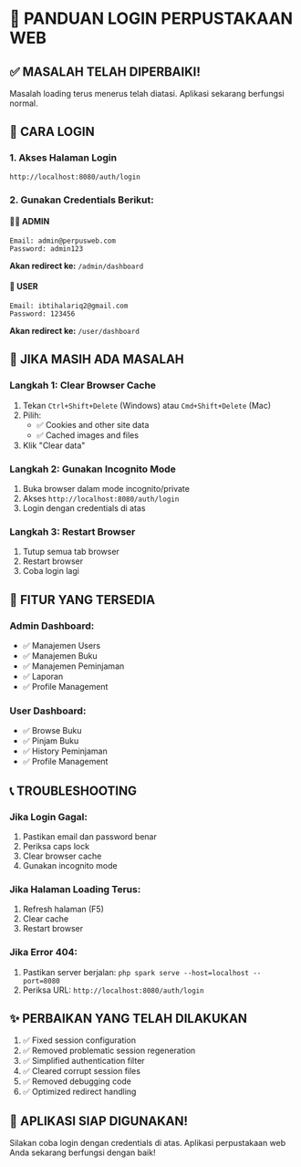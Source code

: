 # 🔐 PANDUAN LOGIN PERPUSTAKAAN WEB

## ✅ MASALAH TELAH DIPERBAIKI!

Masalah loading terus menerus telah diatasi. Aplikasi sekarang berfungsi normal.

## 🎯 CARA LOGIN

### 1. Akses Halaman Login
```
http://localhost:8080/auth/login
```

### 2. Gunakan Credentials Berikut:

#### 👨‍💼 ADMIN
```
Email: admin@perpusweb.com
Password: admin123
```
**Akan redirect ke:** `/admin/dashboard`

#### 👤 USER
```
Email: ibtihalariq2@gmail.com
Password: 123456
```
**Akan redirect ke:** `/user/dashboard`

## 🔧 JIKA MASIH ADA MASALAH

### Langkah 1: Clear Browser Cache
1. Tekan `Ctrl+Shift+Delete` (Windows) atau `Cmd+Shift+Delete` (Mac)
2. Pilih:
   - ✅ Cookies and other site data
   - ✅ Cached images and files
3. Klik "Clear data"

### Langkah 2: Gunakan Incognito Mode
1. Buka browser dalam mode incognito/private
2. Akses `http://localhost:8080/auth/login`
3. Login dengan credentials di atas

### Langkah 3: Restart Browser
1. Tutup semua tab browser
2. Restart browser
3. Coba login lagi

## 🚀 FITUR YANG TERSEDIA

### Admin Dashboard:
- ✅ Manajemen Users
- ✅ Manajemen Buku
- ✅ Manajemen Peminjaman
- ✅ Laporan
- ✅ Profile Management

### User Dashboard:
- ✅ Browse Buku
- ✅ Pinjam Buku
- ✅ History Peminjaman
- ✅ Profile Management

## 📞 TROUBLESHOOTING

### Jika Login Gagal:
1. Pastikan email dan password benar
2. Periksa caps lock
3. Clear browser cache
4. Gunakan incognito mode

### Jika Halaman Loading Terus:
1. Refresh halaman (F5)
2. Clear cache
3. Restart browser

### Jika Error 404:
1. Pastikan server berjalan: `php spark serve --host=localhost --port=8080`
2. Periksa URL: `http://localhost:8080/auth/login`

## ✨ PERBAIKAN YANG TELAH DILAKUKAN

1. ✅ Fixed session configuration
2. ✅ Removed problematic session regeneration
3. ✅ Simplified authentication filter
4. ✅ Cleared corrupt session files
5. ✅ Removed debugging code
6. ✅ Optimized redirect handling

## 🎉 APLIKASI SIAP DIGUNAKAN!

Silakan coba login dengan credentials di atas. Aplikasi perpustakaan web Anda sekarang berfungsi dengan baik!

